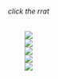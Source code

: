 <div align="center">
	<h6> click the rrat </h6>
	<a href="http://kyrie25.me">
		 <img src="https://user-images.githubusercontent.com/77577746/149508180-c75be0e3-1983-4592-9f1d-d58b64f055d4.gif" />
	</a>
</div>
<div align="center">
	<a href="https://discord.com/users/368399721494216706" >  
  		<img src="https://lanyard-profile-readme.vercel.app/api/368399721494216706"  />  
	</a>  
</div>
<div align="center">
	<a href="http://kyrie25.me" >  
  		<img src="https://github-readme-stats.vercel.app/api?username=kyrie25&show_icons=true&count_private=true&custom_title=Kyrie's GitHub Stats&theme=react" />  
	</a>
</div>
<div align="center">
	<a href="http://kyrie25.me" >  
  		<img src="https://github-readme-stats.vercel.app/api/wakatime?username=kyrie25&theme=react" />  
	</a>
</div>
<div align="center">
	<a href="https://hits.seeyoufarm.com">
		<img src="https://hits.seeyoufarm.com/api/count/incr/badge.svg?url=https%3A%2F%2Fgithub.com%2Fkyrie25&count_bg=%2357BDDA&title_bg=%23555555&icon=github.svg&icon_color=%23E7E7E7&title=rrat+counter&edge_flat=false"/>
	</a>
</div>
